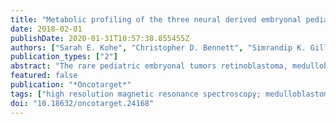 ```yaml
---
title: "Metabolic profiling of the three neural derived embryonal pediatric tumors retinoblastoma, neuroblastoma and medulloblastoma, identifies distinct metabolic profiles."
date: 2018-02-01
publishDate: 2020-01-31T10:57:38.855455Z
authors: ["Sarah E. Kohe", "Christopher D. Bennett", "Simrandip K. Gill", "Martin Wilson", "Carmel McConville", "Andrew C. Peet"]
publication_types: ["2"]
abstract: "The rare pediatric embryonal tumors retinoblastoma, medulloblastoma and neuroblastoma derive from neuroectodermal tissue and share similar histopathological features despite different anatomical locations and diverse clinical outcomes. As metabolism can reflect genetic and histological features, we investigated whether the metabolism of embryonal tumors reflects their similar histology, shared developmental and neural origins, or tumor location. We undertook metabolic profiling on 50 retinoblastoma, 39 medulloblastoma and 70 neuroblastoma using high resolution magic angle spinning magnetic resonance spectroscopy (1H-MRS). Mean metabolite concentrations identified several metabolites that were significantly different between the tumor groups including taurine, hypotaurine, glutamate, glutamine, GABA, phosphocholine, N-acetylaspartate, creatine, glycine and myoinositol,   < 0.0017. Unsupervised multivariate analysis found that each tumor group clustered separately, with a unique metabolic profile, influenced by their underlying clinical diversity. Taurine was notably high in all tumors consistent with prior evidence from embryonal tumors. Retinoblastoma and medulloblastoma were more metabolically similar, sharing features associated with the central nervous system (CNS). Neuroblastoma had features consistent with neural tissue, but also contained significantly higher myoinositol and altered glutamate-glutamine ratio, suggestive of differences in the underlying metabolism of embryonal tumors located outside of the CNS. Despite the histological similarities and shared neural metabolic features, we show that individual neuroectodermal derived embryonal tumors can be distinguished by tissue metabolic profile. Pathway analysis suggests the alanine-aspartate-glutamate and taurine-hypotaurine metabolic pathways may be the most pertinent pathways to investigate for novel therapeutic strategies. This work strengthens our understanding of the biology and metabolic pathways underlying neuroectodermal derived embryonal tumors of childhood."
featured: false
publication: "*Oncotarget*"
tags: ["high resolution magnetic resonance spectroscopy; medulloblastoma; neuroblastoma; retinoblastoma; tumor metabolites"]
doi: "10.18632/oncotarget.24168"
---
```


